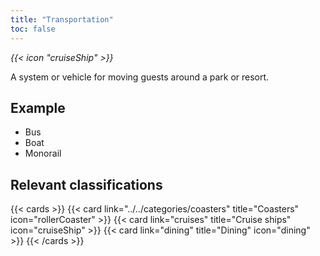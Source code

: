 ```yaml
---
title: "Transportation"
toc: false
---
```


<i class="bigIcon">{{< icon "cruiseShip" >}}</i>

A system or vehicle for moving guests around a park or resort.

## Example
* Bus
* Boat
* Monorail

## Relevant classifications

{{< cards  >}}
  {{< card link="../../categories/coasters" title="Coasters" icon="rollerCoaster" >}}
  {{< card link="cruises" title="Cruise ships" icon="cruiseShip" >}}
  {{< card link="dining" title="Dining" icon="dining" >}}
{{< /cards >}}